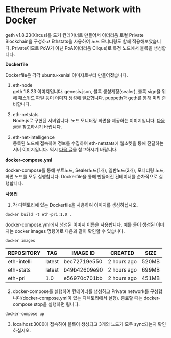 # Ethereum Private Network with Docker

geth v1.8.23(Xircus)를 도커 컨테이너로 만들어서 이더리움 로컬 Private Blockchain을 구성하고 Ethstats을 사용하여 노드 모니터링도 함께 적용해보았습니다. Private이므로 PoW가 아닌 PoA(이더리움 Clique)로 특정 노드에서 블록을 생성합니다.  


**Dockerfile**

Dockerfile은 각각 ubuntu-xenial 이미지로부터 만들어졌습니다.

1) eth-node  
geth 1.8.23 이미지입니다. genesis.json, 블록 생성계정(sealer), 블록 sign을 위해 패스워드 파일 등이 이미지 생성에 필요합니다. puppeth과 geth를 통해 미리 준비합니다.

2) eth-netstats  
Node.js로 구현된 서버입니다. 노드 모니터링 화면을 제공하는 이미지입니다. <a href="https://medium.com/@javahippie/building-a-local-ethereum-network-with-docker-and-geth-5b9326b85f37">다음 글</a>을 참고하시기 바랍니다.

3) eth-net-intelligence  
등록된 노드에 접속하여 정보를 수집하여 eth-netstats에 웹소켓을 통해 전달하는 서버 이미지입니다. 역시 <a href="https://medium.com/@javahippie/building-a-local-ethereum-network-with-docker-and-geth-5b9326b85f37">다음 글</a>을 참고하시기 바랍니다.

**docker-compose.yml**

docker-compose를 통해 부트노드, Sealer노드(1개), 일반노드(2개), 모니터링 노드, 화면 노드를 모두 실행합니다. Dockerfile을 통해 만들어진 컨테이너를 순차적으로 실행합니다.

**사용법**

1) 각 디렉토리에 있는 Dockerfile을 사용하여 이미지를 생성하십시오. 

```
docker build -t eth-pri:1.0 .
```

docker-compose.yml에서 생성된 이미지 이름을 사용합니다. 예를 들어 생성된 이미지는 docker images 명령어로 다음과 같이 확인할 수 있습니다.

```
docker images
```

|REPOSITORY|TAG|IMAGE ID|CREATED|SIZE|
|---|---|---|---|---|
|eth-intelli|latest|bec72719e550|2 hours ago|520MB|
|eth-stats|latest|b49b42609e90|2 hours ago|699MB|
|eth-pri|1.0|e56970c701bb|2 hours ago|451MB|

2) docker-compose를 실행하여 컨테이너를 생성하고 Private network를 구성합니다(docker-compose.yml이 있는 디렉토리에서 실행). 종료할 때는 docker-compose stop을 실행하면 됩니다.

```
docker-compose up
```

3) localhost:3000에 접속하여 블록이 생성되고 3개의 노드가 모두 sync되는지 확인하십시오.

